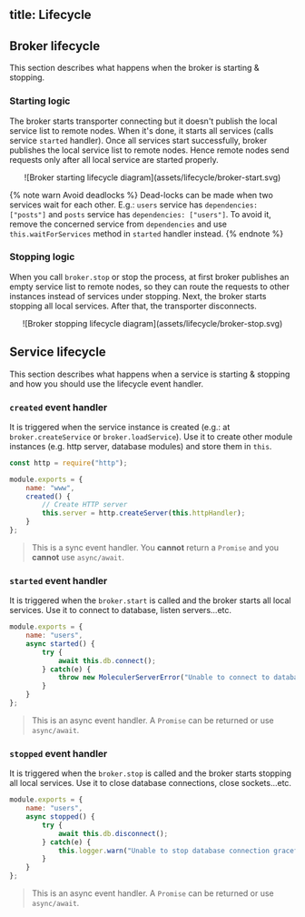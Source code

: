 ## title: Lifecycle

## Broker lifecycle

This section describes what happens when the broker is starting & stopping.

### Starting logic

The broker starts transporter connecting but it doesn't publish the local service list to remote nodes. When it's done, it starts all services (calls service `started` handler). Once all services start successfully, broker publishes the local service list to remote nodes. Hence remote nodes send requests only after all local service are started properly.

<div align="center">
![Broker starting lifecycle diagram](assets/lifecycle/broker-start.svg)
</div>

{% note warn Avoid deadlocks %} Dead-locks can be made when two services wait for each other. E.g.: `users` service has `dependencies: ["posts"]` and `posts` service has `dependencies: ["users"]`. To avoid it, remove the concerned service from `dependencies` and use `this.waitForServices` method in `started` handler instead. {% endnote %}

### Stopping logic

When you call `broker.stop` or stop the process, at first broker publishes an empty service list to remote nodes, so they can route the requests to other instances instead of services under stopping. Next, the broker starts stopping all local services. After that, the transporter disconnects.

<div align="center">
![Broker stopping lifecycle diagram](assets/lifecycle/broker-stop.svg)
</div>

## Service lifecycle

This section describes what happens when a service is starting & stopping and how you should use the lifecycle event handler.

### `created` event handler

It is triggered when the service instance is created (e.g.: at `broker.createService` or `broker.loadService`). Use it to create other module instances (e.g. http server, database modules) and store them in `this`.

```js
const http = require("http");

module.exports = {
    name: "www",
    created() {
        // Create HTTP server
        this.server = http.createServer(this.httpHandler);
    }
};
```

> This is a sync event handler. You **cannot** return a `Promise` and you **cannot** use `async/await`.

### `started` event handler

It is triggered when the `broker.start` is called and the broker starts all local services. Use it to connect to database, listen servers...etc.

```js
module.exports = {
    name: "users",
    async started() {
        try {
            await this.db.connect();
        } catch(e) {
            throw new MoleculerServerError("Unable to connect to database.", e.message);
        }
    }
};
```

> This is an async event handler. A `Promise` can be returned or use `async/await`.

### `stopped` event handler

It is triggered when the `broker.stop` is called and the broker starts stopping all local services. Use it to close database connections, close sockets...etc.

```js
module.exports = {
    name: "users",
    async stopped() {
        try {
            await this.db.disconnect();
        } catch(e) {
            this.logger.warn("Unable to stop database connection gracefully.", e);
        }
    }
};
```

> This is an async event handler. A `Promise` can be returned or use `async/await`.